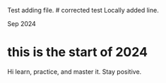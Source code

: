 Test adding file. # corrected test
Locally added line.

Sep 2024
# this is the start of 2024
Hi learn, practice, and  master it. 
Stay positive.